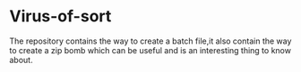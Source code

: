 # Virus-of-sort
The repository contains the way to create a batch file,it also contain the way to create a zip bomb  which can be useful and is an interesting thing to know about.
